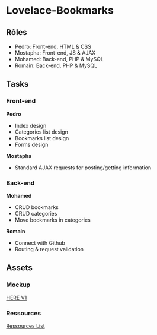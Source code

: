 # Lovelace-Bookmarks

## Rôles
- Pedro: Front-end, HTML & CSS
- Mostapha: Front-end, JS & AJAX
- Mohamed: Back-end, PHP & MySQL
- Romain: Back-end, PHP & MySQL

## Tasks

### Front-end

**Pedro**
- Index design
- Categories list design
- Bookmarks list design
- Forms design

**Mostapha**
- Standard AJAX requests for posting/getting information

### Back-end

**Mohamed**
- CRUD bookmarks
- CRUD categories
- Move bookmarks in categories

**Romain**
- Connect with Github
- Routing & request validation


## Assets
### Mockup
[HERE V1](https://github.com/RomainVandevoorde/Lovelace-Bookmarks/ideas/ressources-v1.pdf)
### Ressources
[Ressources List](https://github.com/pedroseromenho/ressources)
